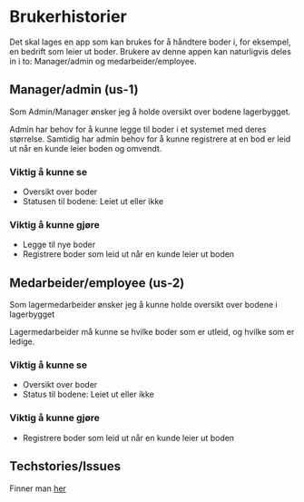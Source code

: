 # Brukerhistorier

Det skal lages en app som kan brukes for å håndtere boder i, for eksempel, en bedrift som leier ut boder. Brukere
av denne appen kan naturligvis deles in i to: Manager/admin og medarbeider/employee. 

## Manager/admin (us-1)

Som Admin/Manager ønsker jeg å holde oversikt over bodene lagerbygget. 

Admin har behov for å kunne legge til boder i et systemet med deres størrelse. Samtidig har admin behov
for å kunne registrere at en bod er leid ut når en kunde leier boden og omvendt. 

### Viktig å kunne se

- Oversikt over boder
- Statusen til bodene: Leiet ut eller ikke

### Viktig å kunne gjøre

- Legge til nye boder
- Registrere boder som leid ut når en kunde leier ut boden

## Medarbeider/employee (us-2)

Som lagermedarbeider ønsker jeg å kunne holde oversikt over bodene i lagerbygget

Lagermedarbeider må kunne se hvilke boder som er utleid, og hvilke som er ledige.

### Viktig å kunne se

- Oversikt over boder
- Status til bodene: Leiet ut eller ikke

### Viktig å kunne gjøre

- Registrere boder som leid ut når en kunde leier ut boden


## Techstories/Issues
Finner man [her](techstories.md) 
